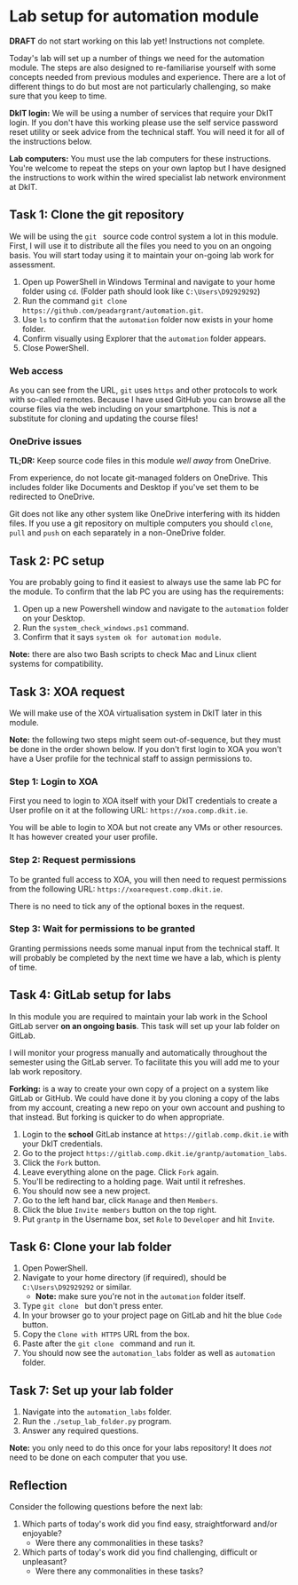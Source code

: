 # Lab setup for automation module

**DRAFT** do not start working on this lab yet! Instructions not complete.

Today's lab will set up a number of things we need for the automation module.
The steps are also designed to re-familiarise yourself with some concepts needed from previous modules and experience.
There are a lot of different things to do but most are not particularly challenging, so make sure that you keep to time.

**DkIT login:**
We will be using a number of services that require your DkIT login.
If you don't have this working please use the self service password reset utility or seek advice from the technical staff.
You will need it for all of the instructions below.

**Lab computers:**
You must use the lab computers for these instructions.
You're welcome to repeat the steps on your own laptop but I have designed the instructions to work within the wired specialist lab network environment at DkIT.


## Task 1: Clone the git repository

We will be using the `git ` source code control system a lot in this module.
First, I will use it to distribute all the files you need to you on an ongoing basis.
You will start today using it to maintain your on-going lab work for assessment.

1. Open up PowerShell in Windows Terminal and navigate to your home folder using `cd`.
   (Folder path should look like  `C:\Users\D92929292`)
2. Run the command `git clone https://github.com/peadargrant/automation.git`.
3. Use `ls` to confirm that the `automation` folder now exists in your home folder.
4. Confirm visually using Explorer that the `automation` folder appears.
5. Close PowerShell.


### Web access

As you can see from the URL, `git` uses `https` and other protocols to work with so-called remotes.
Because I have used GitHub you can browse all the course files via the web including on your smartphone.
This is *not* a substitute for cloning and updating the course files!


### OneDrive issues

**TL;DR:** Keep source code files in this module *well away* from OneDrive.

From experience, do not locate git-managed folders on OneDrive.
This includes folder like Documents and Desktop if you've set them to be redirected to OneDrive.

Git does not like any other system like OneDrive interfering with its hidden files.
If you use a git repository on multiple computers you should `clone`, `pull` and `push` on each separately in a non-OneDrive folder.


## Task 2: PC setup

You are probably going to find it easiest to always use the same lab PC for the module.
To confirm that the lab PC you are using has the requirements:

1. Open up a new Powershell window and navigate to the `automation` folder on your Desktop.
2. Run the `system_check_windows.ps1` command.
3. Confirm that it says `system ok for automation module`.

**Note:** there are also two Bash scripts to check Mac and Linux client systems for compatibility.


## Task 3: XOA request

We will make use of the XOA virtualisation system in DkIT later in this module.

**Note:** the following two steps might seem out-of-sequence, but they must be done in the order shown below.
If you don't first login to XOA you won't have a User profile for the technical staff to assign permissions to.


### Step 1: Login to XOA

First you need to login to XOA itself with your DkIT credentials to create a User profile on it at the following URL:
`https://xoa.comp.dkit.ie`.

You will be able to login to XOA but not create any VMs or other resources.
It has however created your user profile.


### Step 2: Request permissions

To be granted full access to XOA, you will then need to request permissions from the following URL: `https://xoarequest.comp.dkit.ie`.

There is no need to tick any of the optional boxes in the request.


### Step 3: Wait for permissions to be granted

Granting permissions needs some manual input from the technical staff.
It will probably be completed by the next time we have a lab, which is plenty of time.


## Task 4: GitLab setup for labs

In this module you are required to maintain your lab work in the School GitLab server **on an ongoing basis**.
This task will set up your lab folder on GitLab.

I will monitor your progress manually and automatically throughout the semester using the GitLab server.
To facilitate this you will add me to your lab work repository. 

**Forking:** is a way to create your own copy of a project on a system like GitLab or GitHub.
We could have done it by you cloning a copy of the labs from my account, creating a new repo on your own account and pushing to that instead.
But forking is quicker to do when appropriate.

1. Login to the **school** GitLab instance at `https://gitlab.comp.dkit.ie` with your DkIT credentials.
2. Go to the project `https://gitlab.comp.dkit.ie/grantp/automation_labs`.
3. Click the `Fork` button.
4. Leave everything alone on the page. Click `Fork` again.
5. You'll be redirecting to a holding page. Wait until it refreshes.
6. You should now see a new project.
7. Go to the left hand bar, click `Manage` and then `Members`.
8. Click the blue `Invite members` button on the top right.
9. Put `grantp` in the Username box, set `Role` to `Developer` and hit `Invite`.


## Task 6: Clone your lab folder

1. Open PowerShell.
2. Navigate to your home directory (if required), should be `C:\Users\D92929292` or similar.
   - **Note:** make sure you're not in the `automation` folder itself.
3. Type `git clone ` but don't press enter.
4. In your browser go to your project page on GitLab and hit the blue `Code` button.
5. Copy the `Clone with HTTPS` URL from the box.
6. Paste after the `git clone ` command and run it.
7. You should now see the `automation_labs` folder as well as `automation` folder.


## Task 7: Set up your lab folder

1. Navigate into the `automation_labs` folder.
2. Run the `./setup_lab_folder.py` program.
3. Answer any required questions.

**Note:** you only need to do this once for your labs repository!
It does *not* need to be done on each computer that you use. 


## Reflection

Consider the following questions before the next lab:

1. Which parts of today's work did you find easy, straightforward and/or enjoyable?
   - Were there any commonalities in these tasks?
2. Which parts of today's work did you find challenging, difficult or unpleasant?
   - Were there any commonalities in these tasks? 
